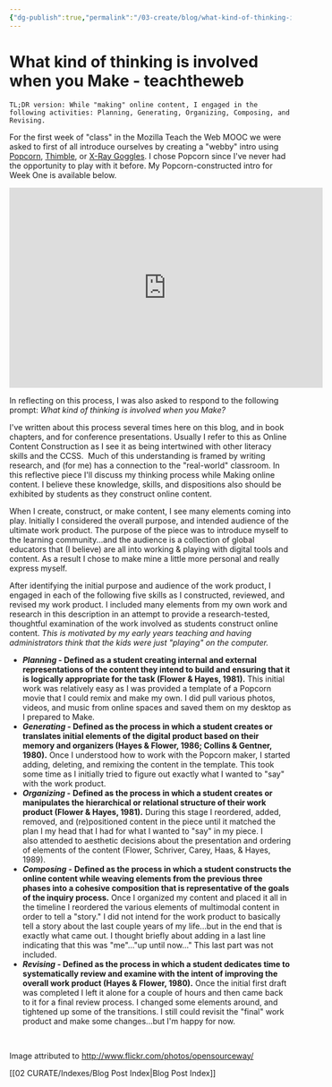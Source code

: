 ```yaml
---
{"dg-publish":true,"permalink":"/03-create/blog/what-kind-of-thinking-is-involved-when-you-make-teachtheweb/","title":"What kind of thinking is involved when you Make? #teachtheweb","tags":["literacy","mozilla","online-content-construction","teachtheweb","technology"]}
---
```


# What kind of thinking is involved when you Make - teachtheweb

```
TL;DR version: While "making" online content, I engaged in the following activities: Planning, Generating, Organizing, Composing, and Revising.
```

For the first week of "class" in the Mozilla Teach the Web MOOC we were asked to first of all introduce ourselves by creating a "webby" intro using [Popcorn](https://popcorn.webmaker.org/), [Thimble](https://thimble.webmaker.org/en-US/), or [X-Ray Goggles](http://hackasaurus.org/en-US/goggles/). I chose Popcorn since I've never had the opportunity to play with it before. My Popcorn-constructed intro for Week One is available below.

<iframe src="http://popcorn.webmadecontent.org/100l_" height="358" width="560" allowfullscreen frameborder="0"></iframe>

In reflecting on this process, I was also asked to respond to the following prompt: _What kind of thinking is involved when you Make?_

I've written about this process several times here on this blog, and in book chapters, and for conference presentations. Usually I refer to this as Online Content Construction as I see it as being intertwined with other literacy skills and the CCSS.  Much of this understanding is framed by writing research, and (for me) has a connection to the "real-world" classroom. In this reflective piece I'll discuss my thinking process while Making online content. I believe these knowledge, skills, and dispositions also should be exhibited by students as they construct online content.

When I create, construct, or make content, I see many elements coming into play. Initially I considered the overall purpose, and intended audience of the ultimate work product. The purpose of the piece was to introduce myself to the learning community...and the audience is a collection of global educators that (I believe) are all into working & playing with digital tools and content. As a result I chose to make mine a little more personal and really express myself.

After identifying the initial purpose and audience of the work product, I engaged in each of the following five skills as I constructed, reviewed, and revised my work product. I included many elements from my own work and research in this description in an attempt to provide a research-tested, thoughtful examination of the work involved as students construct online content. _This is motivated by my early years teaching and having administrators think that the kids were just "playing" on the computer._

- **_Planning_ - Defined as a student creating internal and external representations of the content they intend to build and ensuring that it is logically appropriate for the task (Flower & Hayes, 1981).** This initial work was relatively easy as I was provided a template of a Popcorn movie that I could remix and make my own. I did pull various photos, videos, and music from online spaces and saved them on my desktop as I prepared to Make.
- **_Generating_ - Defined as the process in which a student creates or translates initial elements of the digital product based on their memory and organizers (Hayes & Flower, 1986; Collins & Gentner, 1980).** Once I understood how to work with the Popcorn maker, I started adding, deleting, and remixing the content in the template. This took some time as I initially tried to figure out exactly what I wanted to "say" with the work product.
- _**Organizing -**_ **Defined as the process in which a student creates or manipulates the hierarchical or relational structure of their work product (Flower & Hayes, 1981).** During this stage I reordered, added, removed, and (re)positioned content in the piece until it matched the plan I my head that I had for what I wanted to "say" in my piece. I also attended to aesthetic decisions about the presentation and ordering of elements of the content (Flower, Schriver, Carey, Haas, & Hayes, 1989).
- _**Composing -**_ **Defined as the process in which a student constructs the online content while weaving elements from the previous three phases into a cohesive composition that is representative of the goals of the inquiry process.** Once I organized my content and placed it all in the timeline I reordered the various elements of multimodal content in order to tell a "story." I did not intend for the work product to basically tell a story about the last couple years of my life...but in the end that is exactly what came out. I thought briefly about adding in a last line indicating that this was "me"..."up until now..." This last part was not included.
- **_Revising -_ Defined as the process in which a student dedicates time to systematically review and examine with the intent of improving the overall work product (Hayes & Flower, 1980).** Once the initial first draft was completed I left it alone for a couple of hours and then came back to it for a final review process. I changed some elements around, and tightened up some of the transitions. I still could revisit the "final" work product and make some changes...but I'm happy for now.

 

Image attributed to http://www.flickr.com/photos/opensourceway/

[[02 CURATE/Indexes/Blog Post Index\|Blog Post Index]]